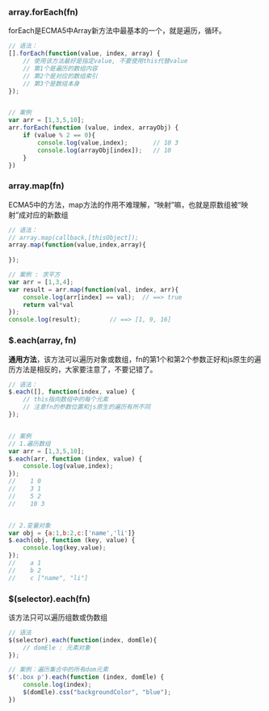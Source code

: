 ### array.forEach(fn)

forEach是ECMA5中Array新方法中最基本的一个，就是遍历，循环。

```javascript
// 语法：
[].forEach(function(value, index, array) {
    // 使用该方法最好是指定value, 不要使用this代替value
    // 第1个是遍历的数组内容
    // 第2个是对应的数组索引
    // 第3个是数组本身
});


// 案例
var arr = [1,3,5,10];
arr.forEach(function (value, index, arrayObj) {
    if (value % 2 == 0){
        console.log(value,index);		// 10 3
        console.log(arrayObj[index]);  	// 10
    }
})
```



### array.map(fn)

ECMA5中的方法，map方法的作用不难理解，“映射”嘛，也就是原数组被“映射”成对应的新数组

```javascript
// 语法：
// array.map(callback,[thisObject]);
array.map(function(value,index,array){
    
});

// 案例 : 求平方
var arr = [1,3,4];
var result = arr.map(function(val, index, arr){
    console.log(arr[index] == val);  // ==> true
    return val*val           
});
console.log(result);        // ==> [1, 9, 16]
```





### $.each(array, fn)

**通用方法**，该方法可以遍历对象或数组，fn的第1个和第2个参数正好和js原生的遍历方法是相反的，大家要注意了，不要记错了。

```javascript
// 语法：
$.each([], function(index, value) {
    // this指向数组中的每个元素
    // 注意fn的参数位置和js原生的遍历有所不同
});


// 案例
// 1.遍历数组
var arr = [1,3,5,10];
$.each(arr, function (index, value) {
    console.log(value,index);
});
//    1 0
//    3 1
//    5 2
//    10 3


// 2.变量对象
var obj = {a:1,b:2,c:['name','li']}
$.each(obj, function (key, value) {
    console.log(key,value);
});
//    a 1
//    b 2
//    c ["name", "li"]
```



### $(selector).each(fn)

该方法只可以遍历组数或伪数组

```javascript
// 语法
$(selector).each(function(index, domEle){
    // domEle : 元素对象
});

// 案例：遍历集合中的所有dom元素
$('.box p').each(function (index, domEle) {
    console.log(index);
    $(domEle).css("backgroundColor", "blue");
})
```

